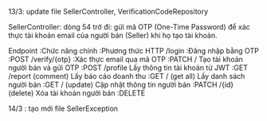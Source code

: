 13/3: update file SellerController, VerificationCodeRepository

SellerController: dòng 54 trở đi: gửi mã OTP (One-Time Password) để xác thực tài khoản email của người bán (Seller) khi họ tạo tài khoản.

Endpoint    :Chức năng chính	:Phương thức HTTP
/login	:Đăng nhập bằng OTP	:POST
/verify/{otp}	:Xác thực email qua mã OTP	:PATCH
/	Tạo tài khoản người bán và gửi OTP	:POST
/profile	Lấy thông tin tài khoản từ JWT	:GET
/report (comment)	Lấy báo cáo doanh thu	:GET
/ (get all)	Lấy danh sách người bán	:GET
/ (update)	Cập nhật thông tin người bán	:PATCH
/{id} (delete)	Xóa tài khoản người bán	:DELETE

14/3 : tạo mới file SellerException

